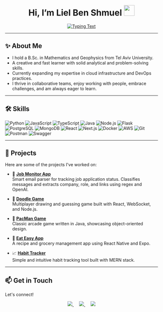 <h1 align="center">
  Hi, I’m Liel Ben Shmuel 
  <img src="https://media.giphy.com/media/hvRJCLFzcasrR4ia7z/giphy.gif" width="35">
</h1>

<div align="center">
  <a href="https://github.com/DenverCoder1/readme-typing-svg">
    <img src="https://readme-typing-svg.herokuapp.com?lines=Software+Engineer;Mathematics+%26+Geophysics+Graduate;Problem+Solver&center=true&width=500&height=45&repeat=true" alt="Typing Text" />
  </a>
</div>

---

## ✨ About Me

- I hold a B.Sc. in Mathematics and Geophysics from Tel Aviv University.
- A creative and fast learner with solid analytical and problem-solving skills.
- Currently expanding my expertise in cloud infrastructure and DevOps practices.
- I thrive in collaborative teams, enjoy working with people, embrace challenges, and am always eager to learn.

---

## 🛠️ Skills

![Python](https://img.shields.io/badge/Python-3776AB?logo=python&logoColor=white&style=for-the-badge)
![JavaScript](https://img.shields.io/badge/JavaScript-F7DF1E?logo=javascript&logoColor=black&style=for-the-badge)
![TypeScript](https://img.shields.io/badge/TypeScript-3178C6?logo=typescript&logoColor=white&style=for-the-badge)
![Java](https://img.shields.io/badge/Java-F89820?logo=java&logoColor=white&style=for-the-badge)
![Node.js](https://img.shields.io/badge/Node.js-339933?logo=node.js&logoColor=white&style=for-the-badge)
![Flask](https://img.shields.io/badge/Flask-000000?logo=flask&logoColor=white&style=for-the-badge)
![PostgreSQL](https://img.shields.io/badge/PostgreSQL-336791?logo=postgresql&logoColor=white&style=for-the-badge)
![MongoDB](https://img.shields.io/badge/MongoDB-47A248?logo=mongodb&logoColor=white&style=for-the-badge)
![React](https://img.shields.io/badge/React-61DAFB?logo=react&logoColor=black&style=for-the-badge)
![Next.js](https://img.shields.io/badge/Next.js-000000?logo=next.js&logoColor=white&style=for-the-badge)
![Docker](https://img.shields.io/badge/Docker-2496ED?logo=docker&logoColor=white&style=for-the-badge)
![AWS](https://img.shields.io/badge/AWS-232F3E?logo=amazon-aws&logoColor=white&style=for-the-badge)
![Git](https://img.shields.io/badge/Git-F05033?logo=git&logoColor=white&style=for-the-badge)
![Postman](https://img.shields.io/badge/Postman-FF6C37?logo=postman&logoColor=white&style=for-the-badge)
![Swagger](https://img.shields.io/badge/Swagger-85EA2D?logo=swagger&logoColor=black&style=for-the-badge)

---

## 🚀 Projects

Here are some of the projects I've worked on:

- 📨 **[Job Monitor App](https://github.com/lielbsh/JobMonitorApp)**  
  Smart email parser for tracking job application status. Classifies messages and extracts company, role, and links using regex and OpenAI.

- 🎨 **[Doodle Game](https://github.com/lielbsh/doodle-game)**  
  Multiplayer drawing and guessing game built with React, WebSocket, and Node.js.

- 👾 **[PacMan Game](https://github.com/lielbsh/Pacman)**  
  Classic arcade game written in Java, showcasing object-oriented design.

- 🥗 **[Eat Easy App](https://github.com/lielbsh/EatEasyExpoaApp)**  
  A recipe and grocery management app using React Native and Expo.

- 📈 **[Habit Tracker](https://github.com/lielbsh/Habit-Tracker)**  
  Simple and intuitive habit tracking tool built with MERN stack.

---

## 📫 Get in Touch

Let's connect!

<p align="center">
  <a href="mailto:liel.benshmuel1@gmail.com">
    <img src="https://img.shields.io/badge/Gmail-D14836?style=for-the-badge&logo=gmail&logoColor=white" />
  </a>
  &emsp;
  <a href="https://github.com/lielbsh">
    <img src="https://img.shields.io/badge/GitHub-181717?style=for-the-badge&logo=github&logoColor=white" />
  </a>
  &emsp;
  <a href="https://www.linkedin.com/in/liel-benshmuel/">
    <img src="https://img.shields.io/badge/LinkedIn-0A66C2?style=for-the-badge&logo=linkedin&logoColor=white" />
  </a>
</p>
